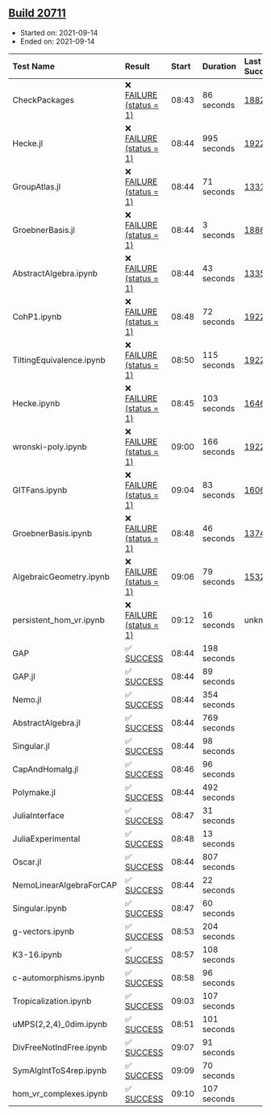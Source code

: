 ## [Build 20711](https://oscarci.mathematik.uni-kl.de/job/oscar/20711/)

* Started on: 2021-09-14
* Ended on: 2021-09-14

| Test Name    | Result | Start | Duration | Last Success | First Failure |
|:-------------|:-------|:------|:---------|:-------------|:--------------|
| CheckPackages | ❌ [FAILURE (status = 1)](https://oscarci.mathematik.uni-kl.de/job/oscar/20711/artifact/logs/build-20711/CheckPackages.log) | 08:43 | 86 seconds | [18822](https://oscarci.mathematik.uni-kl.de/job/oscar/18822/) | [18823](https://oscarci.mathematik.uni-kl.de/job/oscar/18823/) |
| Hecke.jl | ❌ [FAILURE (status = 1)](https://oscarci.mathematik.uni-kl.de/job/oscar/20711/artifact/logs/build-20711/Hecke.jl.log) | 08:44 | 995 seconds | [19222](https://oscarci.mathematik.uni-kl.de/job/oscar/19222/) | [20152](https://oscarci.mathematik.uni-kl.de/job/oscar/20152/) |
| GroupAtlas.jl | ❌ [FAILURE (status = 1)](https://oscarci.mathematik.uni-kl.de/job/oscar/20711/artifact/logs/build-20711/GroupAtlas.jl.log) | 08:44 | 71 seconds | [13311](https://oscarci.mathematik.uni-kl.de/job/oscar/13311/) | [13312](https://oscarci.mathematik.uni-kl.de/job/oscar/13312/) |
| GroebnerBasis.jl | ❌ [FAILURE (status = 1)](https://oscarci.mathematik.uni-kl.de/job/oscar/20711/artifact/logs/build-20711/GroebnerBasis.jl.log) | 08:44 | 3 seconds | [18864](https://oscarci.mathematik.uni-kl.de/job/oscar/18864/) | [18865](https://oscarci.mathematik.uni-kl.de/job/oscar/18865/) |
| AbstractAlgebra.ipynb | ❌ [FAILURE (status = 1)](https://oscarci.mathematik.uni-kl.de/job/oscar/20711/artifact/logs/build-20711/AbstractAlgebra.ipynb.log) | 08:44 | 43 seconds | [13355](https://oscarci.mathematik.uni-kl.de/job/oscar/13355/) | [13356](https://oscarci.mathematik.uni-kl.de/job/oscar/13356/) |
| CohP1.ipynb | ❌ [FAILURE (status = 1)](https://oscarci.mathematik.uni-kl.de/job/oscar/20711/artifact/logs/build-20711/CohP1.ipynb.log) | 08:48 | 72 seconds | [19222](https://oscarci.mathematik.uni-kl.de/job/oscar/19222/) | [20152](https://oscarci.mathematik.uni-kl.de/job/oscar/20152/) |
| TiltingEquivalence.ipynb | ❌ [FAILURE (status = 1)](https://oscarci.mathematik.uni-kl.de/job/oscar/20711/artifact/logs/build-20711/TiltingEquivalence.ipynb.log) | 08:50 | 115 seconds | [19222](https://oscarci.mathematik.uni-kl.de/job/oscar/19222/) | [20152](https://oscarci.mathematik.uni-kl.de/job/oscar/20152/) |
| Hecke.ipynb | ❌ [FAILURE (status = 1)](https://oscarci.mathematik.uni-kl.de/job/oscar/20711/artifact/logs/build-20711/Hecke.ipynb.log) | 08:45 | 103 seconds | [16463](https://oscarci.mathematik.uni-kl.de/job/oscar/16463/) | [16464](https://oscarci.mathematik.uni-kl.de/job/oscar/16464/) |
| wronski-poly.ipynb | ❌ [FAILURE (status = 1)](https://oscarci.mathematik.uni-kl.de/job/oscar/20711/artifact/logs/build-20711/wronski-poly.ipynb.log) | 09:00 | 166 seconds | [19222](https://oscarci.mathematik.uni-kl.de/job/oscar/19222/) | [20152](https://oscarci.mathematik.uni-kl.de/job/oscar/20152/) |
| GITFans.ipynb | ❌ [FAILURE (status = 1)](https://oscarci.mathematik.uni-kl.de/job/oscar/20711/artifact/logs/build-20711/GITFans.ipynb.log) | 09:04 | 83 seconds | [16068](https://oscarci.mathematik.uni-kl.de/job/oscar/16068/) | [16069](https://oscarci.mathematik.uni-kl.de/job/oscar/16069/) |
| GroebnerBasis.ipynb | ❌ [FAILURE (status = 1)](https://oscarci.mathematik.uni-kl.de/job/oscar/20711/artifact/logs/build-20711/GroebnerBasis.ipynb.log) | 08:48 | 46 seconds | [13748](https://oscarci.mathematik.uni-kl.de/job/oscar/13748/) | [13749](https://oscarci.mathematik.uni-kl.de/job/oscar/13749/) |
| AlgebraicGeometry.ipynb | ❌ [FAILURE (status = 1)](https://oscarci.mathematik.uni-kl.de/job/oscar/20711/artifact/logs/build-20711/AlgebraicGeometry.ipynb.log) | 09:06 | 79 seconds | [15322](https://oscarci.mathematik.uni-kl.de/job/oscar/15322/) | [15323](https://oscarci.mathematik.uni-kl.de/job/oscar/15323/) |
| persistent_hom_vr.ipynb | ❌ [FAILURE (status = 1)](https://oscarci.mathematik.uni-kl.de/job/oscar/20711/artifact/logs/build-20711/persistent_hom_vr.ipynb.log) | 09:12 | 16 seconds | unknown | unknown |
| GAP | ✅ [SUCCESS](https://oscarci.mathematik.uni-kl.de/job/oscar/20711/artifact/logs/build-20711/GAP.log) | 08:44 | 198 seconds |  |  |
| GAP.jl | ✅ [SUCCESS](https://oscarci.mathematik.uni-kl.de/job/oscar/20711/artifact/logs/build-20711/GAP.jl.log) | 08:44 | 89 seconds |  |  |
| Nemo.jl | ✅ [SUCCESS](https://oscarci.mathematik.uni-kl.de/job/oscar/20711/artifact/logs/build-20711/Nemo.jl.log) | 08:44 | 354 seconds |  |  |
| AbstractAlgebra.jl | ✅ [SUCCESS](https://oscarci.mathematik.uni-kl.de/job/oscar/20711/artifact/logs/build-20711/AbstractAlgebra.jl.log) | 08:44 | 769 seconds |  |  |
| Singular.jl | ✅ [SUCCESS](https://oscarci.mathematik.uni-kl.de/job/oscar/20711/artifact/logs/build-20711/Singular.jl.log) | 08:44 | 98 seconds |  |  |
| CapAndHomalg.jl | ✅ [SUCCESS](https://oscarci.mathematik.uni-kl.de/job/oscar/20711/artifact/logs/build-20711/CapAndHomalg.jl.log) | 08:46 | 96 seconds |  |  |
| Polymake.jl | ✅ [SUCCESS](https://oscarci.mathematik.uni-kl.de/job/oscar/20711/artifact/logs/build-20711/Polymake.jl.log) | 08:44 | 492 seconds |  |  |
| JuliaInterface | ✅ [SUCCESS](https://oscarci.mathematik.uni-kl.de/job/oscar/20711/artifact/logs/build-20711/JuliaInterface.log) | 08:47 | 31 seconds |  |  |
| JuliaExperimental | ✅ [SUCCESS](https://oscarci.mathematik.uni-kl.de/job/oscar/20711/artifact/logs/build-20711/JuliaExperimental.log) | 08:48 | 13 seconds |  |  |
| Oscar.jl | ✅ [SUCCESS](https://oscarci.mathematik.uni-kl.de/job/oscar/20711/artifact/logs/build-20711/Oscar.jl.log) | 08:44 | 807 seconds |  |  |
| NemoLinearAlgebraForCAP | ✅ [SUCCESS](https://oscarci.mathematik.uni-kl.de/job/oscar/20711/artifact/logs/build-20711/NemoLinearAlgebraForCAP.log) | 08:44 | 22 seconds |  |  |
| Singular.ipynb | ✅ [SUCCESS](https://oscarci.mathematik.uni-kl.de/job/oscar/20711/artifact/logs/build-20711/Singular.ipynb.log) | 08:47 | 60 seconds |  |  |
| g-vectors.ipynb | ✅ [SUCCESS](https://oscarci.mathematik.uni-kl.de/job/oscar/20711/artifact/logs/build-20711/g-vectors.ipynb.log) | 08:53 | 204 seconds |  |  |
| K3-16.ipynb | ✅ [SUCCESS](https://oscarci.mathematik.uni-kl.de/job/oscar/20711/artifact/logs/build-20711/K3-16.ipynb.log) | 08:57 | 108 seconds |  |  |
| c-automorphisms.ipynb | ✅ [SUCCESS](https://oscarci.mathematik.uni-kl.de/job/oscar/20711/artifact/logs/build-20711/c-automorphisms.ipynb.log) | 08:58 | 96 seconds |  |  |
| Tropicalization.ipynb | ✅ [SUCCESS](https://oscarci.mathematik.uni-kl.de/job/oscar/20711/artifact/logs/build-20711/Tropicalization.ipynb.log) | 09:03 | 107 seconds |  |  |
| uMPS(2,2,4)_0dim.ipynb | ✅ [SUCCESS](https://oscarci.mathematik.uni-kl.de/job/oscar/20711/artifact/logs/build-20711/uMPS-2-2-4-_0dim.ipynb.log) | 08:51 | 101 seconds |  |  |
| DivFreeNotIndFree.ipynb | ✅ [SUCCESS](https://oscarci.mathematik.uni-kl.de/job/oscar/20711/artifact/logs/build-20711/DivFreeNotIndFree.ipynb.log) | 09:07 | 91 seconds |  |  |
| SymAlgIntToS4rep.ipynb | ✅ [SUCCESS](https://oscarci.mathematik.uni-kl.de/job/oscar/20711/artifact/logs/build-20711/SymAlgIntToS4rep.ipynb.log) | 09:09 | 70 seconds |  |  |
| hom_vr_complexes.ipynb | ✅ [SUCCESS](https://oscarci.mathematik.uni-kl.de/job/oscar/20711/artifact/logs/build-20711/hom_vr_complexes.ipynb.log) | 09:10 | 107 seconds |  |  |
